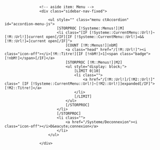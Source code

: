 					<!-- aside item: Menu -->
					<div class="sidebar-nav-fixed">
						
						<ul style="" class="menu ctAccordion" id="accordion-menu-js">
							[STORPROC [!Systeme::Menus!]|M]
							<li class="[IF [!Systeme::CurrentMenu::Url!]~[!M::Url!]]current open[/IF][IF [!Systeme::CurrentMenu::Url!]=&&[!M::Url!]=]current open[/IF]">	
								[COUNT [!M::Menus!]|nbM]
								<a class="head" href="/[!M::Url!]"><i class="icon-off"></i>[!M::Titre!][IF [!nbM!]>1]<span class="badge">[!nbM!]</span>[/IF]</a>
								[STORPROC [!M::Menus!]|M2]
								<ul style="display: block;">
									[LIMIT 0|10]
									<li class="">
										<a href="/[!M::Url!]/[!M2::Url!]" class=" [IF [!Systeme::CurrentMenu::Url!]~[!M2::Url!]]expanded[/IF]">[!M2::Titre!]</a>
									</li>
									[/LIMIT]
								</ul>
								[/STORPROC]
							</li>
							[/STORPROC]
							<li class="">
								<a href="/Systeme/Deconnexion"><i class="icon-off"></i>D&eacute;connexion</a>
							</li>
						</ul>
						
					</div>
